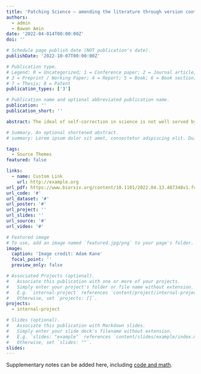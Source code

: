 ```yaml
---
title: 'Patching Science – amending the literature through version control'
authors:
  - admin
  - Bawan Amin
date: '2022-04-014T00:00:00Z'
doi: ''

# Schedule page publish date (NOT publication's date).
publishDate: '2022-10-07T00:00:00Z'

# Publication type.
# Legend: 0 = Uncategorized; 1 = Conference paper; 2 = Journal article;
# 3 = Preprint / Working Paper; 4 = Report; 5 = Book; 6 = Book section;
# 7 = Thesis; 8 = Patent
publication_types: ['3']

# Publication name and optional abbreviated publication name.
publication: ''
publication_short: ''

abstract: The ideal of self-correction in science is not well served by the current culture and system surrounding amendments to published literature. Here we report on a survey (N = 132) that highlights academics’ dissatisfaction with the status quo and their support for an alternative approach. We then describe our view of how amendments could and should work by drawing on the idea of an author-led version control system. Here authors would include a link in their published manuscripts to an updatable website (e.g. a GitHub repository or similar) that could be disseminated in the event of any amendment. Such a system is already in place for computer code and, as such, requires nothing but buy-in from the scientific community - a community that is already evolving towards various open science frameworks. This would remove a number of frictions that discourage amendments thus leading to an improved scientific literature and a healthier academic climate.

# Summary. An optional shortened abstract.
# summary: Lorem ipsum dolor sit amet, consectetur adipiscing elit. Duis posuere tellus ac convallis placerat. Proin tincidunt magna sed ex sollicitudin condimentum.

tags:
  - Source Themes
featured: false

links:
  - name: Custom Link
    url: http://example.org
url_pdf: https://www.biorxiv.org/content/10.1101/2022.04.13.487348v1.full.pdf
url_code: '#'
url_dataset: '#'
url_poster: '#'
url_project: ''
url_slides: ''
url_source: '#'
url_video: '#'

# Featured image
# To use, add an image named `featured.jpg/png` to your page's folder.
image:
  caption: 'Image credit: Adam Kane'
  focal_point: ''
  preview_only: false

# Associated Projects (optional).
#   Associate this publication with one or more of your projects.
#   Simply enter your project's folder or file name without extension.
#   E.g. `internal-project` references `content/project/internal-project/index.md`.
#   Otherwise, set `projects: []`.
projects:
  - internal-project

# Slides (optional).
#   Associate this publication with Markdown slides.
#   Simply enter your slide deck's filename without extension.
#   E.g. `slides: "example"` references `content/slides/example/index.md`.
#   Otherwise, set `slides: ""`.
slides:
---
```


Supplementary notes can be added here, including [code and math](https://wowchemy.com/docs/content/writing-markdown-latex/).

